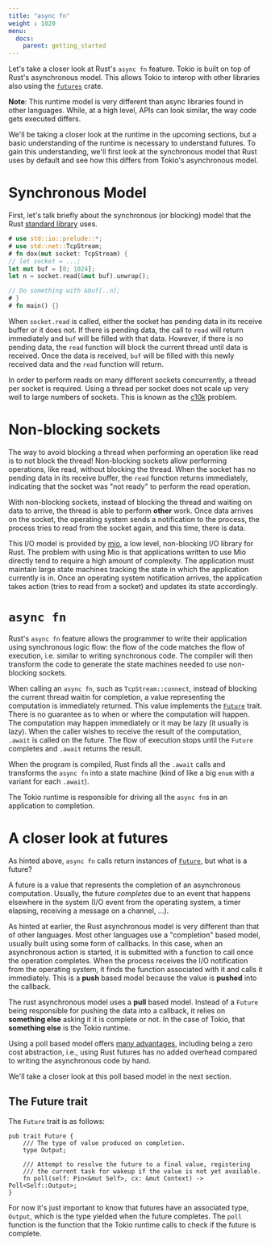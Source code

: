 ```yaml
---
title: "async fn"
weight : 1020
menu:
  docs:
    parent: getting_started
---
```


Let's take a closer look at Rust's `async fn` feature. Tokio is built on top of
Rust's asynchronous model. This allows Tokio to interop with other libraries
also using the [`futures`] crate.

**Note**: This runtime model is very different than async libraries found in
other languages. While, at a high level, APIs can look similar, the way code
gets executed differs.

We'll be taking a closer look at the runtime in the upcoming sections, but a
basic understanding of the runtime is necessary to understand futures. To gain
this understanding, we'll first look at the synchronous model that Rust uses by
default and see how this differs from Tokio's asynchronous model.

# Synchronous Model

First, let's talk briefly about the synchronous (or blocking) model that the
Rust [standard library] uses.

```rust
# use std::io::prelude::*;
# use std::net::TcpStream;
# fn dox(mut socket: TcpStream) {
// let socket = ...;
let mut buf = [0; 1024];
let n = socket.read(&mut buf).unwrap();

// Do something with &buf[..n];
# }
# fn main() {}
```

When `socket.read` is called, either the socket has pending data in its receive
buffer or it does not. If there is pending data, the call to `read` will return
immediately and `buf` will be filled with that data. However, if there is no
pending data, the `read` function will block the current thread until data is
received. Once the data is received, `buf` will be filled with this newly received
data and the `read` function will return.

In order to perform reads on many different sockets concurrently, a thread per
socket is required. Using a thread per socket does not scale up very well to
large numbers of sockets. This is known as the [c10k] problem.

# Non-blocking sockets

The way to avoid blocking a thread when performing an operation like read is to
not block the thread! Non-blocking sockets allow performing operations, like read,
without blocking the thread. When the socket has no pending data in its receive
buffer, the `read` function returns immediately, indicating that the socket was "not
ready" to perform the read operation.

With non-blocking sockets, instead of blocking the thread and waiting on data to
arrive, the thread is able to perform **other** work. Once data arrives on the
socket, the operating system sends a notification to the process, the process
tries to read from the socket again, and this time, there is data.

This I/O model is provided by [mio], a low level, non-blocking I/O library for
Rust. The problem with using Mio is that applications written to use Mio
directly tend to require a high amount of complexity. The application must
maintain large state machines tracking the state in which the application
currently is in. Once an operating system notification arrives, the application
takes action (tries to read from a socket) and updates its state accordingly.

# `async fn`

Rust's `async fn` feature allows the programmer to write their application using
synchronous logic flow: the flow of the code matches the flow of execution, i.e.
similar to writing synchronous code. The compiler will then transform the code
to generate the state machines needed to use non-blocking sockets.

When calling an `async fn`, such as `TcpStream::connect`, instead of blocking
the current thread waitin for completion, a value representing the computation
is immediately returned. This value implements the [`Future`] trait. There is no
guarantee as to when or where the computation will happen. The computation may
happen immediately or it may be lazy (it usually is lazy). When the caller
wishes to receive the result of the computation, `.await` is called on the
future. The flow of execution stops until the `Future` completes and `.await`
returns the result.

When the program is compiled, Rust finds all the `.await` calls and transforms
the `async fn` into a state machine (kind of like a big `enum` with a variant
for each `.await`).

The Tokio runtime is responsible for driving all the `async fn`s in an
application to completion.

# A closer look at futures

As hinted above, `async fn` calls return instances of [`Future`], but what is a
future?

A future is a value that represents the completion of an asynchronous
computation. Usually, the future _completes_ due to an event that happens
elsewhere in the system (I/O event from the operating system, a timer elapsing,
receiving a message on a channel, ...).

As hinted at earlier, the Rust asynchronous model is very different than that of
other languages. Most other languages use a "completion" based model, usually
built using some form of callbacks. In this case, when an asynchronous action is
started, it is submitted with a function to call once the operation completes.
When the process receives the I/O notification from the operating system, it
finds the function associated with it and calls it immediately. This is a
**push** based model because the value is **pushed** into the callback.

The rust asynchronous model uses a **pull** based model. Instead of a `Future`
being responsible for pushing the data into a callback, it relies on **something
else** asking it it is complete or not. In the case of Tokio, that **something
else** is the Tokio runtime.

Using a poll based model offers [many advantages], including being a zero cost
abstraction, i.e., using Rust futures has no added overhead compared to writing
the asynchronous code by hand.

We'll take a closer look at this poll based model in the next section.

[many advantages]: https://aturon.github.io/blog/2016/09/07/futures-design/

## The Future trait

The `Future` trait is as follows:

```rust,ignore
pub trait Future {
    /// The type of value produced on completion.
    type Output;

    /// Attempt to resolve the future to a final value, registering
    /// the current task for wakeup if the value is not yet available.
    fn poll(self: Pin<&mut Self>, cx: &mut Context) -> Poll<Self::Output>;
}
```

For now it's just important to know that futures have an associated type,
`Output`, which is the type yielded when the future completes. The `poll`
function is the function that the Tokio runtime calls to check if the future is
complete.

[`Future`]: https://doc.rust-lang.org/std/future/trait.Future.html
[`futures`]: https://docs.rs/futures
[standard library]: https://doc.rust-lang.org/std/
[c10k]: https://en.wikipedia.org/wiki/C10k_problem
[mio]: https://github.com/tokio-rs/mio
